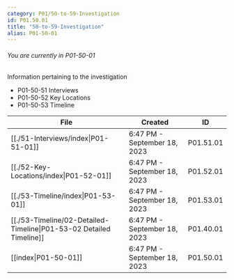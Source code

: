 ```yaml
---
category: P01/50-to-59-Investigation
id: P01.50.01
title: "50-to-59-Investigation"
alias: P01-50-01
---
```

###### You are currently in P01-50-01

Information pertaining to the investigation

- P01-50-51 Interviews
- P01-50-52 Key Locations
- P01-50-53 Timeline


| File                                                                                                                                      | Created                      | ID        |
| ----------------------------------------------------------------------------------------------------------------------------------------- | ---------------------------- | --------- |
| [[./51-Interviews/index\|P01-51-01]]                                   | 6:47 PM - September 18, 2023 | P01.51.01 |
| [[./52-Key-Locations/index\|P01-52-01]]                                | 6:47 PM - September 18, 2023 | P01.52.01 |
| [[./53-Timeline/index\|P01-53-01]]                                     | 6:47 PM - September 18, 2023 | P01.53.01 |
| [[./53-Timeline/02-Detailed-Timeline\|P01-53-02 Detailed Timeline]] | 6:47 PM - September 18, 2023 | P01.40.01 |
| [[index\|P01-50-01]]                                                 | 6:47 PM - September 18, 2023 | P01.50.01 |


